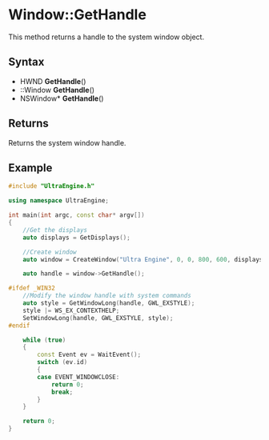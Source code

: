 # Window::GetHandle

This method returns a handle to the system window object.

## Syntax

- HWND **GetHandle**()
- ::Window **GetHandle**()
- NSWindow* **GetHandle**()

## Returns

Returns the system window handle.

## Example

```c++
#include "UltraEngine.h"

using namespace UltraEngine;

int main(int argc, const char* argv[])
{
    //Get the displays
    auto displays = GetDisplays();

    //Create window
    auto window = CreateWindow("Ultra Engine", 0, 0, 800, 600, displays[0], WINDOW_TITLEBAR);

    auto handle = window->GetHandle();

#ifdef _WIN32
    //Modify the window handle with system commands
    auto style = GetWindowLong(handle, GWL_EXSTYLE);
    style |= WS_EX_CONTEXTHELP;
    SetWindowLong(handle, GWL_EXSTYLE, style);
#endif

    while (true)
    {
        const Event ev = WaitEvent();
        switch (ev.id)
        {
        case EVENT_WINDOWCLOSE:
            return 0;
            break;
        }
    }

    return 0;
}
```
